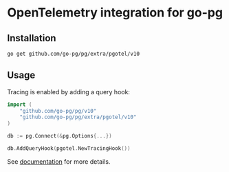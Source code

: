 # OpenTelemetry integration for go-pg

## Installation

```bash
go get github.com/go-pg/pg/extra/pgotel/v10
```

## Usage

Tracing is enabled by adding a query hook:

```go
import (
	"github.com/go-pg/pg/v10"
	"github.com/go-pg/pg/extra/pgotel/v10"
)

db := pg.Connect(&pg.Options{...})

db.AddQueryHook(pgotel.NewTracingHook())
```

See [documentation](https://pg.uptrace.dev/tracing/) for more details.
